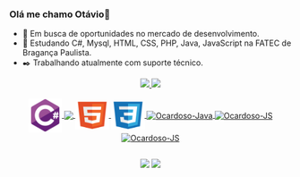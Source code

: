 ### Olá me chamo Otávio👋

- 🔭 Em busca de oportunidades no mercado de desenvolvimento.
- 🌱 Estudando C#, Mysql, HTML, CSS, PHP, Java, JavaScript na FATEC de Bragança Paulista.
- ✒️ Trabalhando atualmente com suporte técnico.


<div align="center">
<a href="https://github.com/otavio-cardoso">
<img height="160em" src="https://github-readme-stats.vercel.app/api?username=otavio-cardoso&theme=chartreuse-dark&show_icons=true&include_all_commits=true"/>
<img height="160em" src="https://github-readme-stats.vercel.app/api/top-langs/?username=otavio-cardoso&theme=chartreuse-dark&langs_count=7&layout=compact"/>
<div>
  
<div style="display:inline_block" align="center"><br>
<a href="https://github.com/otavio-cardoso">
<img align="center"alt-"Ocardoso-Csharp"height="50"width="60"src="https://raw.githubusercontent.com/devicons/devicon/master/icons/csharp/csharp-original.svg">
<img align="center"alt-"Ocardoso-Sql"height="50"width="60" src="https://cdn.jsdelivr.net/gh/devicons/devicon/icons/mysql/mysql-original.svg" />
<img align="center" alt="Ocardoso-HTML" height="50" width="60" src="https://raw.githubusercontent.com/devicons/devicon/master/icons/html5/html5-original.svg">
<img align="center" alt="Ocardoso-CSS" height="50" width="60" src="https://raw.githubusercontent.com/devicons/devicon/master/icons/css3/css3-original.svg">
<img align="center" alt="Ocardoso-Java" height="50" width="60" src="https://cdn.jsdelivr.net/gh/devicons/devicon/icons/java/java-original-wordmark.svg" />
<img align="center" alt="Ocardoso-JS" height="50" width="60" src="https://cdn.jsdelivr.net/gh/devicons/devicon/icons/javascript/javascript-plain.svg" />
<img align="center" alt="Ocardoso-JS" height="50" width="60" src="https://cdn.jsdelivr.net/gh/devicons/devicon/icons/php/php-plain.svg" />
<div>

  ##
  
<div>
<a href = "mailto:ocardoso057@gmail.com"><img src="https://img.shields.io/badge/-Gmail-%23333?style=for-the-badge&logo=gmail&logoColor=white" target="_blank"></a>
<a href="https://www.linkedin.com/in/ot%C3%A1vio-cardoso-41216520a" target="_blank"><img src="https://img.shields.io/badge/-LinkedIn-%230077B5?style=for-the-badge&logo=linkedin&logoColor=white" target="_blank"></a>

<div>
